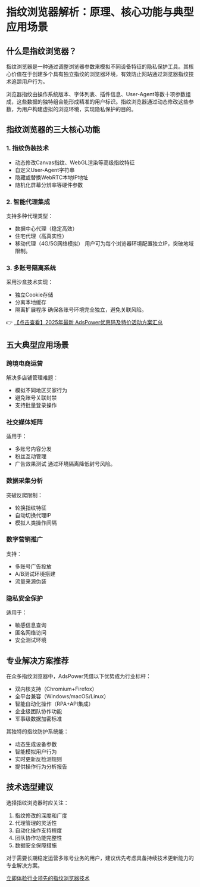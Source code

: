# 指纹浏览器解析：原理、核心功能与典型应用场景

## 什么是指纹浏览器？

指纹浏览器是一种通过调整浏览器参数来模拟不同设备特征的隐私保护工具。其核心价值在于创建多个具有独立指纹的浏览器环境，有效防止网站通过浏览器指纹技术追踪用户行为。

浏览器指纹由操作系统版本、字体列表、插件信息、User-Agent等数十项参数组成，这些数据的独特组合能形成精准的用户标识。指纹浏览器通过动态修改这些参数，为用户构建虚拟的浏览环境，实现隐私保护的目的。

## 指纹浏览器的三大核心功能

### 1. 指纹伪装技术
- 动态修改Canvas指纹、WebGL渲染等高级指纹特征
- 自定义User-Agent字符串
- 隐藏或替换WebRTC本地IP地址
- 随机化屏幕分辨率等硬件参数

### 2. 智能代理集成
支持多种代理类型：
- 数据中心代理（稳定高效）
- 住宅代理（高真实性）
- 移动代理（4G/5G网络模拟）
用户可为每个浏览器环境配置独立IP，突破地域限制。

### 3. 多账号隔离系统
采用沙盒技术实现：
- 独立Cookie存储
- 分离本地缓存
- 隔离扩展程序
确保各账号环境完全独立，避免关联风险。

👉 [【点击查看】2025年最新 AdsPower优惠码及特价活动方案汇总](https://bit.ly/adspower_free)

## 五大典型应用场景

### 跨境电商运营
解决多店铺管理难题：
- 模拟不同地区买家行为
- 避免账号关联封禁
- 支持批量登录操作

### 社交媒体矩阵
适用于：
- 多账号内容分发
- 粉丝互动管理
- 广告效果测试
通过环境隔离降低封号风险。

### 数据采集分析
突破反爬限制：
- 轮换指纹特征
- 自动切换代理IP
- 模拟人类操作间隔

### 数字营销推广
支持：
- 多账号广告投放
- A/B测试环境搭建
- 流量来源伪装

### 隐私安全保护
适用于：
- 敏感信息查询
- 匿名网络访问
- 安全测试环境

## 专业解决方案推荐

在众多指纹浏览器中，AdsPower凭借以下优势成为行业标杆：
- 双内核支持（Chromium+Firefox）
- 全平台兼容（Windows/macOS/Linux）
- 智能自动化操作（RPA+API集成）
- 企业级团队协作功能
- 军事级数据加密标准

其独特的指纹防护系统能：
- 动态生成设备参数
- 智能模拟用户行为
- 实时更新反检测规则
- 提供操作行为分析报告

## 技术选型建议

选择指纹浏览器时应关注：
1. 指纹修改的深度和广度
2. 代理管理的灵活性
3. 自动化操作支持程度
4. 团队协作功能完整性
5. 数据安全保障措施

对于需要长期稳定运营多账号业务的用户，建议优先考虑具备持续技术更新能力的专业解决方案。

[立即体验行业领先的指纹浏览器技术](https://bit.ly/adspower_free)